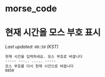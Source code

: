 # morse_code
# 현재 시간을 모스 부호 표시
<!-- MORSE_TIME_START -->
_Last updated: `08:50` (KST)_

```
현재 시간을 입력하세요. 모스 부호로 바꿉니다
----- ---.. ..... -----
모스 부호를 다시 현재 시간으로 바꿉니다
0850
```
<!-- MORSE_TIME_END -->
